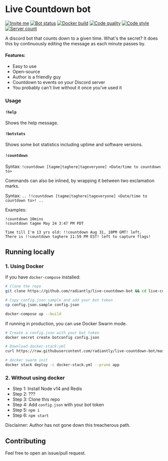 # Live Countdown bot

[![Invite me](https://img.shields.io/static/v1?style=flat&logo=discord&logoColor=FFF&label=&message=invite%20me&color=7289DA)](https://discord.com/api/oauth2/authorize?client_id=710486805836988507&permissions=2048&scope=bot)
[![Bot status](https://top.gg/api/widget/status/710486805836988507.svg?noavatar=true)](https://top.gg/bot/710486805836988507)
[![Docker build](https://github.com/radiantly/live-countdown-bot/workflows/Docker%20build/badge.svg)](https://github.com/radiantly/live-countdown-bot/actions?query=workflow%3A%22Docker+build%22)
[![Code quality](https://img.shields.io/badge/Quality-Ninja-critical)](https://javascript.info/ninja-code)
[![Code style](https://img.shields.io/badge/Style-Prettier-ff69b4)](https://github.com/prettier/prettier)
[![Server count](https://top.gg/api/widget/servers/710486805836988507.svg?noavatar=true)](https://top.gg/bot/710486805836988507)

A discord bot that counts down to a given time. What's the secret? It does this by continuously editing the message as each minute passes by.

#### Features:

- Easy to use
- Open-source
- Author is a friendly guy
- Countdown to events on your Discord server
- You probably can't live without it once you've used it

### Usage

#### `!help`

Shows the help message.

#### `!botstats`

Shows some bot statistics including uptime and software versions.

#### `!countdown`

Syntax: `!countdown [tagme|taghere|tageveryone] <Date/time to countdown to>`

Commands can also be inlined, by wrapping it between two exclamation marks.

Syntax: `.. !!countdown [tagme|taghere|tageveryone] <Date/time to countdown to>! ..`

Examples:

```
!countdown 10mins
!countdown tagme May 24 3:47 PM PDT

Time till I'm 13 yrs old: !!countdown Aug 31, 10PM GMT! left.
There is !!countdown taghere 11:59 PM EST! left to capture flags!
```

## Running locally

### 1. Using Docker

If you have `docker-compose` installed:

```sh
# Clone the repo
git clone https://github.com/radiantly/live-countdown-bot && cd live-countdown-bot

# Copy config.json.sample and add your bot token
cp config.json.sample config.json

docker-compose up --build
```

If running in production, you can use Docker Swarm mode.

```sh
# Create a config.json with your bot token
docker secret create botconfig config.json

# Download docker-stack.yml
curl https://raw.githubusercontent.com/radiantly/live-countdown-bot/master/docker-stack.yml -O

# docker swarm init
docker stack deploy -c docker-stack.yml --prune app
```

### 2. Without using docker

- Step 1: Install Node v14 and Redis
- Step 2: ???
- Step 3: Clone this repo
- Step 4: Add `config.json` with your bot token
- Step 5: `npm i`
- Step 6: `npm start`

Disclaimer: Author has not gone down this treacherous path.

## Contributing

Feel free to open an issue/pull request.
